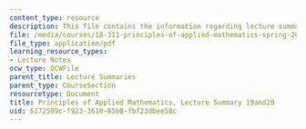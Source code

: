 ```yaml
---
content_type: resource
description: This file contains the information regarding lecture summary 19 and 20.
file: /media/courses/18-311-principles-of-applied-mathematics-spring-2014/6172599cf923361085b8fbf23dbee58c_MIT18_311S14_Lecture19_20.pdf
file_type: application/pdf
learning_resource_types:
- Lecture Notes
ocw_type: OCWFile
parent_title: Lecture Summaries
parent_type: CourseSection
resourcetype: Document
title: Principles of Applied Mathematics, Lecture Summary 19and20
uid: 6172599c-f923-3610-85b8-fbf23dbee58c
---
```

